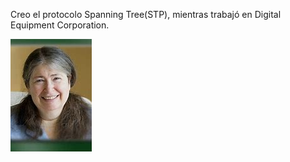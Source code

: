 Creo el protocolo Spanning Tree(STP), mientras trabajó en Digital Equipment Corporation.

![RadiaJoy](imagenes2/RadiaJoyPerlman.png)
